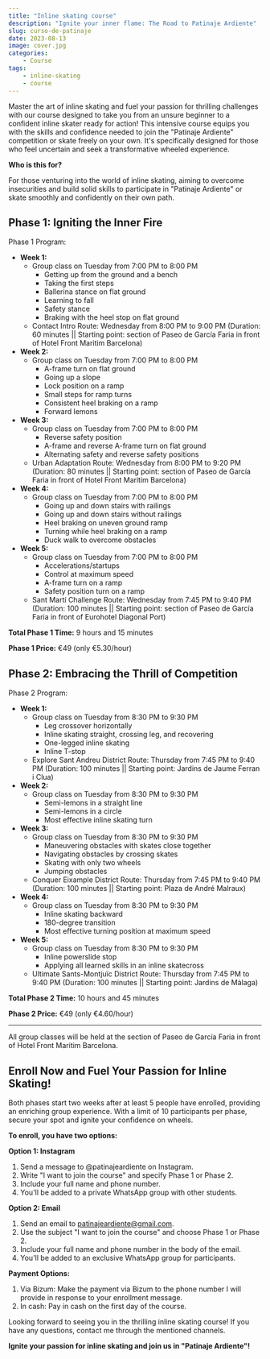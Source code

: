 ```yaml
---
title: "Inline skating course"
description: "Ignite your inner flame: The Road to Patinaje Ardiente"
slug: curso-de-patinaje
date: 2023-08-13
image: cover.jpg
categories:
    - Course
tags:
    - inline-skating
    - course
---
```

Master the art of inline skating and fuel your passion for thrilling challenges with our course designed to take you from an unsure beginner to a confident inline skater ready for action! This intensive course equips you with the skills and confidence needed to join the "Patinaje Ardiente" competition or skate freely on your own. It's specifically designed for those who feel uncertain and seek a transformative wheeled experience.

**Who is this for?** 

For those venturing into the world of inline skating, aiming to overcome insecurities and build solid skills to participate in "Patinaje Ardiente" or skate smoothly and confidently on their own path.

## Phase 1: Igniting the Inner Fire
Phase 1 Program:

- **Week 1:**
  - Group class on Tuesday from 7:00 PM to 8:00 PM
    - Getting up from the ground and a bench
    - Taking the first steps
    - Ballerina stance on flat ground
    - Learning to fall
    - Safety stance
    - Braking with the heel stop on flat ground
  - Contact Intro Route: Wednesday from 8:00 PM to 9:00 PM (Duration: 60 minutes || Starting point: section of Paseo de García Faria in front of Hotel Front Maritim Barcelona)
- **Week 2:**
  - Group class on Tuesday from 7:00 PM to 8:00 PM
    - A-frame turn on flat ground
    - Going up a slope
    - Lock position on a ramp
    - Small steps for ramp turns
    - Consistent heel braking on a ramp
    - Forward lemons
- **Week 3:**
  - Group class on Tuesday from 7:00 PM to 8:00 PM
    - Reverse safety position
    - A-frame and reverse A-frame turn on flat ground
    - Alternating safety and reverse safety positions
  - Urban Adaptation Route: Wednesday from 8:00 PM to 9:20 PM (Duration: 80 minutes || Starting point: section of Paseo de García Faria in front of Hotel Front Maritim Barcelona)
- **Week 4:**
  - Group class on Tuesday from 7:00 PM to 8:00 PM
    - Going up and down stairs with railings
    - Going up and down stairs without railings
    - Heel braking on uneven ground ramp
    - Turning while heel braking on a ramp
    - Duck walk to overcome obstacles
- **Week 5:**
  - Group class on Tuesday from 7:00 PM to 8:00 PM
    - Accelerations/startups
    - Control at maximum speed
    - A-frame turn on a ramp
    - Safety position turn on a ramp
  - Sant Martí Challenge Route: Wednesday from 7:45 PM to 9:40 PM (Duration: 100 minutes || Starting point: section of Paseo de García Faria in front of Eurohotel Diagonal Port) 

**Total Phase 1 Time:** 9 hours and 15 minutes

**Phase 1 Price:** €49 (only €5.30/hour)

## Phase 2: Embracing the Thrill of Competition
Phase 2 Program:

- **Week 1:**
  - Group class on Tuesday from 8:30 PM to 9:30 PM
    - Leg crossover horizontally
    - Inline skating straight, crossing leg, and recovering
    - One-legged inline skating
    - Inline T-stop
  - Explore Sant Andreu District Route: Thursday from 7:45 PM to 9:40 PM (Duration: 100 minutes || Starting point: Jardins de Jaume Ferran i Clua)
- **Week 2:**
  - Group class on Tuesday from 8:30 PM to 9:30 PM
    - Semi-lemons in a straight line
    - Semi-lemons in a circle
    - Most effective inline skating turn
- **Week 3:**
  - Group class on Tuesday from 8:30 PM to 9:30 PM
    - Maneuvering obstacles with skates close together
    - Navigating obstacles by crossing skates
    - Skating with only two wheels
    - Jumping obstacles
  - Conquer Eixample District Route: Thursday from 7:45 PM to 9:40 PM (Duration: 100 minutes || Starting point: Plaza de André Malraux)
- **Week 4:**
  - Group class on Tuesday from 8:30 PM to 9:30 PM
    - Inline skating backward
    - 180-degree transition
    - Most effective turning position at maximum speed
- **Week 5:**
  - Group class on Tuesday from 8:30 PM to 9:30 PM
    - Inline powerslide stop
    - Applying all learned skills in an inline skatecross
  - Ultimate Sants-Montjuïc District Route: Thursday from 7:45 PM to 9:40 PM (Duration: 100 minutes || Starting point: Jardins de Màlaga) 

**Total Phase 2 Time:** 10 hours and 45 minutes 

**Phase 2 Price:** €49 (only €4.60/hour)

--- 

All group classes will be held at the section of Paseo de García Faria in front of Hotel Front Maritim Barcelona.

## Enroll Now and Fuel Your Passion for Inline Skating!

Both phases start two weeks after at least 5 people have enrolled, providing an enriching group experience. With a limit of 10 participants per phase, secure your spot and ignite your confidence on wheels. 

**To enroll, you have two options:**

**Option 1: Instagram**

1. Send a message to @patinajeardiente on Instagram.
1. Write "I want to join the course" and specify Phase 1 or Phase 2.
1. Include your full name and phone number.
1. You'll be added to a private WhatsApp group with other students.

**Option 2: Email**

1. Send an email to <patinajeardiente@gmail.com>.
1. Use the subject "I want to join the course" and choose Phase 1 or Phase 2.
1. Include your full name and phone number in the body of the email.
1. You'll be added to an exclusive WhatsApp group for participants. 

**Payment Options:**

1. Via Bizum: Make the payment via Bizum to the phone number I will provide in response to your enrollment message.
1. In cash: Pay in cash on the first day of the course.

Looking forward to seeing you in the thrilling inline skating course! If you have any questions, contact me through the mentioned channels. 

**Ignite your passion for inline skating and join us in "Patinaje Ardiente"!**
